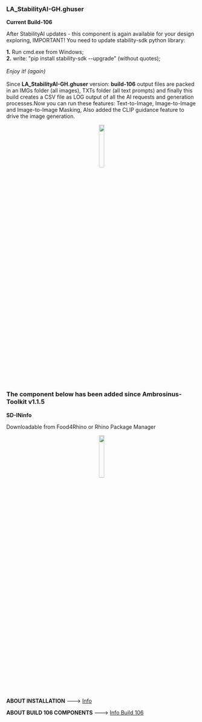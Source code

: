 ### LA_StabilityAI-GH.ghuser

**Current Build-106**

After StabilityAI updates - this component is again available for your design exploring, IMPORTANT! You need to update stability-sdk python library:

**1.** Run cmd.exe from Windows;
<br>
**2.** write: "pip install stability-sdk --upgrade" (without quotes);
<br>
<br>
_Enjoy it! (again)_
<br>
<br>
Since **LA_StabilityAI-GH.ghuser** version: **build-106** output files are packed in an IMGs folder (all images), TXTs folder (all text prompts) and finally this build creates a CSV file as LOG output of all the AI requests and generation processes.Now you can run these features: Text-to-Image, Image-to-Image and Image-to-Image Masking, Also added the CLIP guidance feature to drive the image generation.

<div align="center">
<img src="https://ambrosinus.altervista.org/blog/wp-content/uploads/2023/01/LA_StabilityAI-GH_comp_05.png" width="17%" height="17%">
</div>
<br>

### The component below has been added since Ambrosinus-Toolkit v1.1.5

**SD-INinfo**

Downloadable from Food4Rhino or Rhino Package Manager

<div align="center">
<img src="https://ambrosinus.altervista.org/blog/wp-content/uploads/2023/01/LA_StabilityAI-GH_def_b106.png" width="17%" height="17%">
</div>
<br>

**ABOUT INSTALLATION**  ---> [Info](https://bit.ly/StabilityAI-insideGrasshopper)

**ABOUT BUILD 106 COMPONENTS**  ---> [Info Build 106](https://bit.ly/StabilityAI-insideGrasshopperADV)
